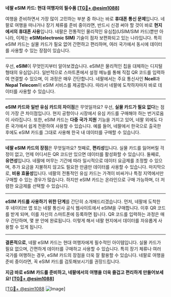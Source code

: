**네팔 eSIM 카드: 현대 여행자의 필수품 [[TG💪+ @esim1088](https://t.me/s/esim1088)]**

여행을 준비하면서 가장 많이 고민하는 부분 중 하나는 바로 **휴대폰 통신 문제**입니다. 네팔로 여행을 떠나거나 장기 체류를 준비 중이라면, 반드시 신경 써야 할 것이 바로 **현지에서의 휴대폰 사용**입니다. 네팔은 전통적인 물리적인 유심칩(USIM/SIM 카드)뿐만 아니라, 이제는 **eSIM(electronic SIM)** 기술이 점차 보편화되고 있는 나라입니다. 특히 eSIM 카드는 실물 카드가 필요 없어 간편하고 편리하며, 여러 국가에서 동시에 데이터를 사용할 수 있는 장점이 있습니다.

---

우선, **eSIM**이 무엇인지부터 알아보겠습니다. eSIM은 물리적인 칩을 대체하는 디지털 형태의 유심입니다. 일반적으로 스마트폰에서 설정 메뉴를 통해 직접 QR 코드를 입력하여 연결할 수 있으며, 이 과정은 매우 간단합니다. 네팔에서는 주요 통신사인 **Ncell**과 **Nepal Telecom**이 eSIM 서비스를 제공합니다. 따라서 네팔에 도착하자마자 바로 데이터를 사용할 수 있습니다.

---

**eSIM 카드와 일반 유심 카드의 차이점**은 무엇일까요? 우선, **실물 카드가 필요 없다**는 점이 가장 큰 차이점입니다. 현지 공항이나 시장에서 유심 카드를 구매해야 하는 번거로움이 사라집니다. 또한, eSIM 카드는 **다중 국가 지원** 기능을 가지고 있어, 네팔 외에도 다른 국가에서 쉽게 전환하여 사용할 수 있습니다. 예를 들어, 네팔에서 한국으로 출국한 후에도 eSIM 카드를 그대로 사용해 한국 내 데이터를 구매할 수 있습니다.

---

**네팔 eSIM 카드의 장점**은 무엇일까요? 첫째로, **편리성**입니다. 실물 카드를 잃어버릴 걱정이 없고, 언제 어디서든 QR 코드만 있으면 데이터를 활성화할 수 있습니다. 둘째로, **유연성**입니다. 네팔에 머무는 기간에 따라 일시적으로 데이터 요금제를 조정할 수 있으며, 추가 요금을 지불하지 않고도 필요한 만큼만 데이터를 사용할 수 있습니다. 마지막으로, **비용 효율성**입니다. 네팔의 전통적인 유심 카드는 가격이 비싸거나 특정 지역에서만 구매할 수 있는 경우가 많습니다. 하지만 eSIM 카드는 온라인으로 구매 가능하며, 더 저렴한 요금제를 선택할 수 있습니다.

---

**eSIM 카드를 사용하기 위한 단계**를 간단히 소개해드리겠습니다. 먼저, 네팔에 도착한 후 네이티브 앱 또는 네팔 통신사 공식 웹사이트에서 eSIM을 구매합니다. 이후 QR 코드를 받게 되며, 이를 자신의 스마트폰에 등록하면 됩니다. QR 코드를 입력하는 과정은 매우 간단하며, 몇 분 안에 완료됩니다. 이렇게 해서 네팔 현지에서 데이터를 자유롭게 사용할 수 있게 됩니다.

---

**결론적으로**, 네팔 eSIM 카드는 현대 여행자에게 필수적인 아이템입니다. 실물 카드가 필요 없으며, 간편하게 데이터를 구매하고 사용할 수 있습니다. 특히 장기 체류나 여러 국가를 여행하는 경우, eSIM 카드의 장점을 더욱 잘 활용할 수 있습니다. 네팔로 여행을 준비 중이라면, 꼭 eSIM 카드를 검토해보시기를 권장드립니다. 

**지금 바로 eSIM 카드를 준비하고, 네팔에서의 여행을 더욱 즐겁고 편리하게 만들어보세요! [[TG💪+ @esim1088](https://t.me/s/esim1088)]**

[[TG💪+ @esim1088](https://t.me/s/esim1088) ![Image](https://i.postimg.cc/Y0z9fWf4/image.png)]